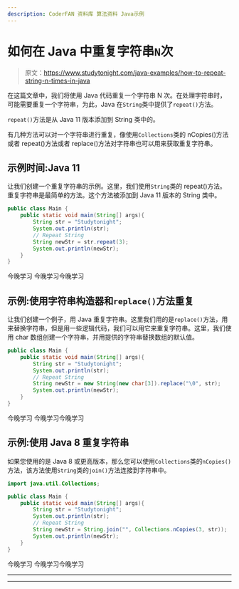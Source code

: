 ```yaml
---
description: CoderFAN 资料库 算法资料 Java示例
---
```


# 如何在 Java 中重复字符串`N`次

> 原文：<https://www.studytonight.com/java-examples/how-to-repeat-string-n-times-in-java>

在这篇文章中，我们将使用 Java 代码重复一个字符串 N 次。在处理字符串时，可能需要重复一个字符串，为此，Java 在`String`类中提供了`repeat()`方法。

`repeat()`方法是从 Java 11 版本添加到 String 类中的。

有几种方法可以对一个字符串进行重复，像使用`Collections`类的 nCopies()方法或者 repeat()方法或者 replace()方法对字符串也可以用来获取重复字符串。

## 示例时间:Java 11

让我们创建一个重复字符串的示例。这里，我们使用`String`类的 repeat()方法。重复字符串是最简单的方法。这个方法被添加到 Java 11 版本的 String 类中。

```java
public class Main {
	public static void main(String[] args){
		String str = "Studytonight";
		System.out.println(str);
		// Repeat String
		String newStr = str.repeat(3);
		System.out.println(newStr);
	}
}
```

今晚学习
今晚学习今晚学习

## 示例:使用字符串构造器和`replace()`方法重复

让我们创建一个例子，用 Java 重复字符串。这里我们用的是`replace()`方法，用来替换字符串，但是用一些逻辑代码，我们可以用它来重复字符串。这里，我们使用 char 数组创建一个字符串，并用提供的字符串替换数组的默认值。

```java
public class Main {
	public static void main(String[] args){
		String str = "Studytonight";
		System.out.println(str);
		// Repeat String
		String newStr = new String(new char[3]).replace("\0", str);
		System.out.println(newStr);
	}
}
```

今晚学习
今晚学习今晚学习

## 示例:使用 Java 8 重复字符串

如果您使用的是 Java 8 或更高版本，那么您可以使用`Collections`类的`nCopies()`方法，该方法使用`String`类的`join()`方法连接到字符串中。

```java
import java.util.Collections;

public class Main {
	public static void main(String[] args){
		String str = "Studytonight";
		System.out.println(str);
		// Repeat String
		String newStr = String.join("", Collections.nCopies(3, str));
		System.out.println(newStr);
	}
}
```

今晚学习
今晚学习今晚学习

* * *

* * *